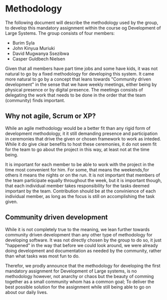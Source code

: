 # Methodology

The following document will describe the methodology used by the group, to develop this mandatory assignment within the course og Development of Large Systems.
The group consists of four members:
* Burim Syla
* John Kinyua Muriuki
* David Mugwanya Ssezibwa
* Casper Guldbech Nielsen

Given that all members have part time jobs and some have kids, it was not natural to go by a fixed methodology for developing this system. It came more natural to go by a concept that leans towards "Community driven development" in the sense that we have weekly meetings, either being by physical presence or by digital presence.
The meetings consists of delegating the work that needs to be done in the order that the team (community) finds important.

## Why not agile, Scrum or XP?

While an agile methodology would be a better fit than any rigid form of development methodology, it it still demanding presence and participation in ceremonies that drive the given or chosen framework to work as inteded. While it do give clear benefits to host these ceremonies, it do not seem fit for the team to go about the project in this way, at least not at the time being.

It is important for each member to be able to work with the project in the time most convenient for him. For some, that means the weekends,for others it means the nights or on the run. It is not important that members of the team participate equally throughout the week, but it is important though, that each individual member takes responsibility for the tasks deemed important by the team. Contribution should be at the convinience of each individual member, as long as the focus is still on accomplishing the task given.

## Community driven development

While it is not completely true to the meaning, we lean further towards community driven development than any other type of methodology for developing software.
It was not directly chosen by the group to do so, it just "happened" in the way that before we could look around, we were already doing development and documentation as needed by the community, rather than what tasks was most fun to do. 

Therefor, we prodly announce that the methodology for developing the first mandatory assignment for Development of Large systems, is no methodology however, not anarchy or chaos but the beauty of comming together as a small community whom has a common goal; To deliver the best possible solution for the assignment while still being able to go on about our daily lives.
